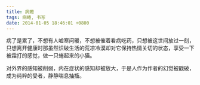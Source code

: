 ```yaml
---
title: 病蜷
tags: 病蜷, 书写
date: 2014-01-05 18:46:01 +0800
---
```



病了是累了，不想有人嘘寒问暖，不想被催着看病吃药，只想被这世间放过一刻，只想离开健康时那虽然识破生活的荒凉冷漠却对它保持热情关切的状态，享受一下被霜打的感觉，做一只蜷起来的小猫。

对外界的感知被削弱，内在症状的感知却被放大，于是人作为作者的幻觉被戳破，成为纯粹的受者，静静喘息抽搐。

